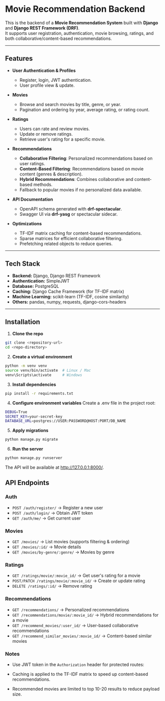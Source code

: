 # Movie Recommendation Backend

This is the backend of a **Movie Recommendation System** built with **Django** and **Django REST Framework (DRF)**.  
It supports user registration, authentication, movie browsing, ratings, and both collaborative/content-based recommendations.

---

## Features

- **User Authentication & Profiles**
  - Register, login, JWT authentication.
  - User profile view & update.

- **Movies**
  - Browse and search movies by title, genre, or year.
  - Pagination and ordering by year, average rating, or rating count.

- **Ratings**
  - Users can rate and review movies.
  - Update or remove ratings.
  - Retrieve user's rating for a specific movie.

- **Recommendations**
  - **Collaborative Filtering**: Personalized recommendations based on user ratings.
  - **Content-Based Filtering**: Recommendations based on movie content (genres & description).
  - **Hybrid Recommendations**: Combines collaborative and content-based methods.
  - Fallback to popular movies if no personalized data available.

- **API Documentation**
  - OpenAPI schema generated with **drf-spectacular**.
  - Swagger UI via **drf-yasg** or spectacular sidecar.

- **Optimizations**
  - TF-IDF matrix caching for content-based recommendations.
  - Sparse matrices for efficient collaborative filtering.
  - Prefetching related objects to reduce queries.

---

## Tech Stack

- **Backend:** Django, Django REST Framework
- **Authentication:** SimpleJWT
- **Database:** PostgreSQL
- **Caching:** Django Cache Framework (for TF-IDF matrix)
- **Machine Learning:** scikit-learn (TF-IDF, cosine similarity)
- **Others:** pandas, numpy, requests, django-cors-headers

---

## Installation

1. **Clone the repo**
```bash
git clone <repository-url>
cd <repo-directory>
```
2. **Create a virtual environment**
```bash
python -m venv venv
source venv/bin/activate  # Linux / Mac
venv\Scripts\activate     # Windows
```
3. **Install dependencies**
```bash
pip install -r requirements.txt
```
4. **Configure environment variables**
Create a .env file in the project root:
```bash
DEBUG=True
SECRET_KEY=your-secret-key
DATABASE_URL=postgres://USER:PASSWORD@HOST:PORT/DB_NAME
```
5. **Apply migrations**
```bash
python manage.py migrate
```
6. **Run the server**
```bash
python manage.py runserver
```
The API will be available at http://127.0.0.1:8000/.

## API Endpoints

### Auth
- `POST /auth/register/` → Register a new user
- `POST /auth/login/` → Obtain JWT token
- `GET /auth/me/` → Get current user

### Movies
- `GET /movies/` → List movies (supports filtering & ordering)
- `GET /movies/:id/` → Movie details
- `GET /movies/by-genre/:genre/` → Movies by genre

### Ratings
- `GET /ratings/movie/:movie_id/` → Get user's rating for a movie
- `POST/PATCH /ratings/movie/:movie_id/` → Create or update rating
- `DELETE /ratings/:id/` → Remove rating

### Recommendations
- `GET /recommendations/` → Personalized recommendations
- `GET /recommendations/movie/:movie_id/` → Hybrid recommendations for a movie
- `GET /recommend_movies/:user_id/` → User-based collaborative recommendations
- `GET /recommend_similar_movies/:movie_id/` → Content-based similar movies

### Notes
- Use JWT token in the `Authorization` header for protected routes:  

- Caching is applied to the TF-IDF matrix to speed up content-based recommendations.
- Recommended movies are limited to top 10-20 results to reduce payload size.
